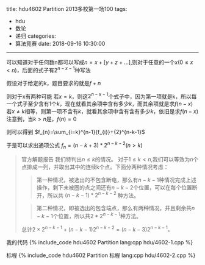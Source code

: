title: hdu4602 Partition 2013多校第一场100
tags:
  - hdu
  - 数论
  - 递归
categories:
  - 算法竞赛
date: 2018-09-16 10:30:00
---

可以知道对于任何数n都可以写成$n=x+[y+z+...]$,则对于任意的一个$x(0\leq x < n)$，后面的式子有${2}^{n-x-1}$种写法

假设对于给定的k，题目要求的就是$f+{n}$

则对于x有两种可能
若$x=k$，则这${2}^{n-x-1}$个式子中，因为第一项就是k，所以每一个式子至少含有1个$k$，现在就看其余项中含有多少$k$，而其余项就是求$f(n-x)$
若$x\neq k$相等，则第一项不含有$k$，就看其余项中含有含有多少$k$，依旧是求$f(n-x)$
注意到，当$k>n$是，$f(n)=0$

则可以得到
$f_{n}=\sum_{i=k}^{n-1}{f_{i}}+{2}^{n-k-1}$

于是可以求出通项公式
$f_{n}=(n-k+3)*{2}^{n-k-2}(n>k)$

> 官方解题报告
> 我们特判出$n\leq k$的情况。
> 对于$1\leq k < n$,我们可以等效为$n$个点排成一列，并取出其中的连续k个点。下面分两种情况考虑：
> > 第一种情况，被选出的不包含断电，那么有$n-k-1$种情况完成上述操作，剩下未被圈的点之间还有$n-k-2$个位置，可以在每个位置断开，所以共 $(n-k-1)*{2}^{n-k-2}$ 种方法。
>
> > 第二种情况，即被选出的包含端点，那么有两种情况，并且剩余共$n-k-1$个位置，所以共$2*{2}^{n-k-1}$种方法。
>
> 总计$2 \times 2^{n-k-1}+(n-k-1){2}^{n-k-2}=(n-k-3){2}^{n-k-1}$。



<!--more-->
我的代码
{% include_code hdu4602 Partition lang:cpp hdu/4602-1.cpp %}

标程
{% include_code hdu4602 Partition 标程 lang:cpp hdu/4602-2.cpp %}